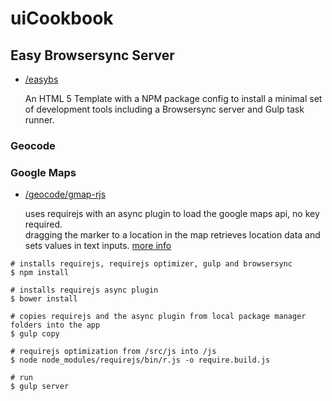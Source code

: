 # uiCookbook

## Easy Browsersync Server

*   [/easybs](/easybs)
  
    An HTML 5 Template with a NPM package config to install a minimal set of development tools including a Browsersync server and Gulp task runner.

### Geocode

### Google Maps
 
* 	[/geocode/gmap-rjs](/geocode/gmap-rjs)
   
	uses requirejs with an async plugin to load the google maps api, no key required.  
	dragging the marker to a location in the map retrieves location data and sets values in text inputs.
	[more info](http://jimfrenette.com/2015/11/googlemap-requirejs/ "Blog post")

```
# installs requirejs, requirejs optimizer, gulp and browsersync
$ npm install

# installs requirejs async plugin
$ bower install

# copies requirejs and the async plugin from local package manager folders into the app
$ gulp copy

# requirejs optimization from /src/js into /js
$ node node_modules/requirejs/bin/r.js -o require.build.js

# run
$ gulp server
```
